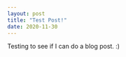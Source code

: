 ```yaml
---
layout: post
title: "Test Post!"
date: 2020-11-30
---
```


Testing to see if I can do a blog post. :)
